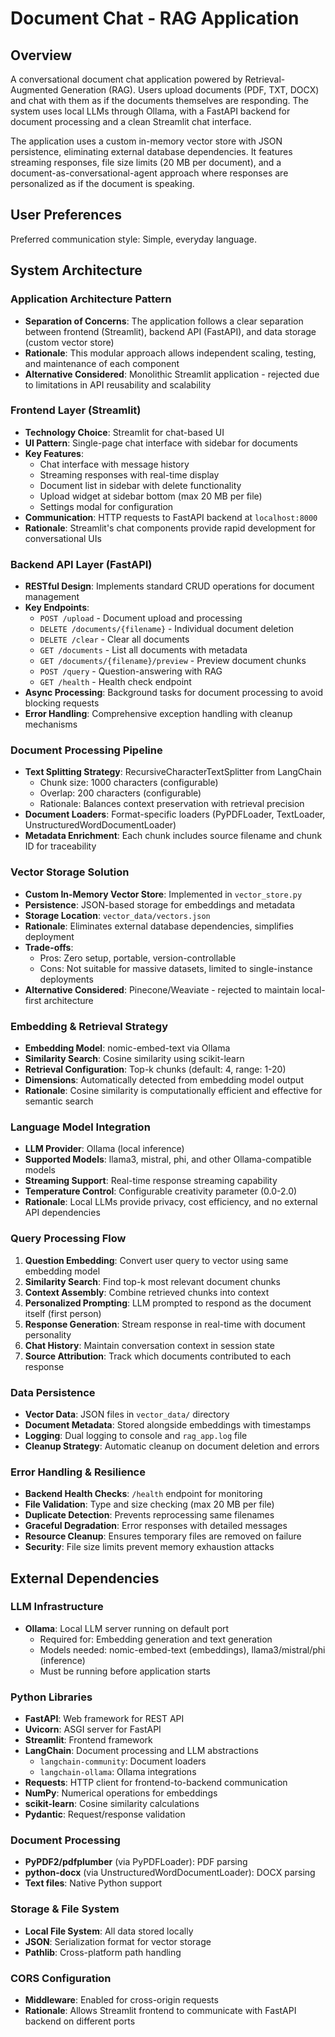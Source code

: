 # Document Chat - RAG Application

## Overview

A conversational document chat application powered by Retrieval-Augmented Generation (RAG). Users upload documents (PDF, TXT, DOCX) and chat with them as if the documents themselves are responding. The system uses local LLMs through Ollama, with a FastAPI backend for document processing and a clean Streamlit chat interface.

The application uses a custom in-memory vector store with JSON persistence, eliminating external database dependencies. It features streaming responses, file size limits (20 MB per document), and a document-as-conversational-agent approach where responses are personalized as if the document is speaking.

## User Preferences

Preferred communication style: Simple, everyday language.

## System Architecture

### Application Architecture Pattern
- **Separation of Concerns**: The application follows a clear separation between frontend (Streamlit), backend API (FastAPI), and data storage (custom vector store)
- **Rationale**: This modular approach allows independent scaling, testing, and maintenance of each component
- **Alternative Considered**: Monolithic Streamlit application - rejected due to limitations in API reusability and scalability

### Frontend Layer (Streamlit)
- **Technology Choice**: Streamlit for chat-based UI
- **UI Pattern**: Single-page chat interface with sidebar for documents
- **Key Features**:
  - Chat interface with message history
  - Streaming responses with real-time display
  - Document list in sidebar with delete functionality  
  - Upload widget at sidebar bottom (max 20 MB per file)
  - Settings modal for configuration
- **Communication**: HTTP requests to FastAPI backend at `localhost:8000`
- **Rationale**: Streamlit's chat components provide rapid development for conversational UIs

### Backend API Layer (FastAPI)
- **RESTful Design**: Implements standard CRUD operations for document management
- **Key Endpoints**:
  - `POST /upload` - Document upload and processing
  - `DELETE /documents/{filename}` - Individual document deletion
  - `DELETE /clear` - Clear all documents
  - `GET /documents` - List all documents with metadata
  - `GET /documents/{filename}/preview` - Preview document chunks
  - `POST /query` - Question-answering with RAG
  - `GET /health` - Health check endpoint
- **Async Processing**: Background tasks for document processing to avoid blocking requests
- **Error Handling**: Comprehensive exception handling with cleanup mechanisms

### Document Processing Pipeline
- **Text Splitting Strategy**: RecursiveCharacterTextSplitter from LangChain
  - Chunk size: 1000 characters (configurable)
  - Overlap: 200 characters (configurable)
  - Rationale: Balances context preservation with retrieval precision
- **Document Loaders**: Format-specific loaders (PyPDFLoader, TextLoader, UnstructuredWordDocumentLoader)
- **Metadata Enrichment**: Each chunk includes source filename and chunk ID for traceability

### Vector Storage Solution
- **Custom In-Memory Vector Store**: Implemented in `vector_store.py`
- **Persistence**: JSON-based storage for embeddings and metadata
- **Storage Location**: `vector_data/vectors.json`
- **Rationale**: Eliminates external database dependencies, simplifies deployment
- **Trade-offs**: 
  - Pros: Zero setup, portable, version-controllable
  - Cons: Not suitable for massive datasets, limited to single-instance deployments
- **Alternative Considered**: Pinecone/Weaviate - rejected to maintain local-first architecture

### Embedding & Retrieval Strategy
- **Embedding Model**: nomic-embed-text via Ollama
- **Similarity Search**: Cosine similarity using scikit-learn
- **Retrieval Configuration**: Top-k chunks (default: 4, range: 1-20)
- **Dimensions**: Automatically detected from embedding model output
- **Rationale**: Cosine similarity is computationally efficient and effective for semantic search

### Language Model Integration
- **LLM Provider**: Ollama (local inference)
- **Supported Models**: llama3, mistral, phi, and other Ollama-compatible models
- **Streaming Support**: Real-time response streaming capability
- **Temperature Control**: Configurable creativity parameter (0.0-2.0)
- **Rationale**: Local LLMs provide privacy, cost efficiency, and no external API dependencies

### Query Processing Flow
1. **Question Embedding**: Convert user query to vector using same embedding model
2. **Similarity Search**: Find top-k most relevant document chunks
3. **Context Assembly**: Combine retrieved chunks into context
4. **Personalized Prompting**: LLM prompted to respond as the document itself (first person)
5. **Response Generation**: Stream response in real-time with document personality
6. **Chat History**: Maintain conversation context in session state
7. **Source Attribution**: Track which documents contributed to each response

### Data Persistence
- **Vector Data**: JSON files in `vector_data/` directory
- **Document Metadata**: Stored alongside embeddings with timestamps
- **Logging**: Dual logging to console and `rag_app.log` file
- **Cleanup Strategy**: Automatic cleanup on document deletion and errors

### Error Handling & Resilience
- **Backend Health Checks**: `/health` endpoint for monitoring
- **File Validation**: Type and size checking (max 20 MB per file)
- **Duplicate Detection**: Prevents reprocessing same filenames
- **Graceful Degradation**: Error responses with detailed messages
- **Resource Cleanup**: Ensures temporary files are removed on failure
- **Security**: File size limits prevent memory exhaustion attacks

## External Dependencies

### LLM Infrastructure
- **Ollama**: Local LLM server running on default port
  - Required for: Embedding generation and text generation
  - Models needed: nomic-embed-text (embeddings), llama3/mistral/phi (inference)
  - Must be running before application starts

### Python Libraries
- **FastAPI**: Web framework for REST API
- **Uvicorn**: ASGI server for FastAPI
- **Streamlit**: Frontend framework
- **LangChain**: Document processing and LLM abstractions
  - `langchain-community`: Document loaders
  - `langchain-ollama`: Ollama integrations
- **Requests**: HTTP client for frontend-to-backend communication
- **NumPy**: Numerical operations for embeddings
- **scikit-learn**: Cosine similarity calculations
- **Pydantic**: Request/response validation

### Document Processing
- **PyPDF2/pdfplumber** (via PyPDFLoader): PDF parsing
- **python-docx** (via UnstructuredWordDocumentLoader): DOCX parsing
- **Text files**: Native Python support

### Storage & File System
- **Local File System**: All data stored locally
- **JSON**: Serialization format for vector storage
- **Pathlib**: Cross-platform path handling

### CORS Configuration
- **Middleware**: Enabled for cross-origin requests
- **Rationale**: Allows Streamlit frontend to communicate with FastAPI backend on different ports